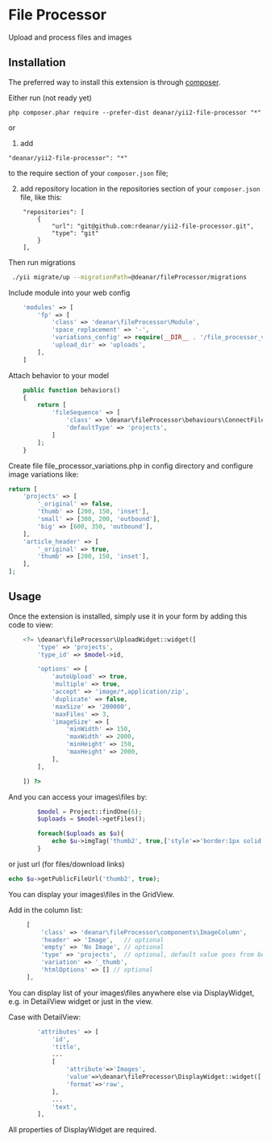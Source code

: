 File Processor
==============
Upload and process files and images

Installation
------------

The preferred way to install this extension is through [composer](http://getcomposer.org/download/).

Either run (not ready yet)

```
php composer.phar require --prefer-dist deanar/yii2-file-processor "*"
```

or

1) add

```
"deanar/yii2-file-processor": "*"
```

to the require section of your `composer.json` file;

2) add repository location in the repositories section of your `composer.json` file, like this:


```
    "repositories": [
        {
            "url": "git@github.com:rdeanar/yii2-file-processor.git",
            "type": "git"
        }
    ],
```

Then run migrations

```bash
 ./yii migrate/up --migrationPath=@deanar/fileProcessor/migrations
```

Include module into your web config

```php
    'modules' => [
        'fp' => [
            'class' => 'deanar\fileProcessor\Module',
            'space_replacement' => '-',
            'variations_config' => require(__DIR__ . '/file_processor_variations.php'),
            'upload_dir' => 'uploads',
        ],
    ]
```

Attach behavior to your model

```php
    public function behaviors()
    {
        return [
            'fileSequence' => [
                'class' => \deanar\fileProcessor\behaviours\ConnectFileSequence::className(),
                'defaultType' => 'projects',
            ]
        ];
    }
```

Create file file_processor_variations.php in config directory and configure image variations like:

```php
return [
    'projects' => [
        '_original' => false,
        'thumb' => [200, 150, 'inset'],
        'small' => [300, 200, 'outbound'],
        'big' => [600, 350, 'outbound'],
    ],
    'article_header' => [
        '_original' => true,
        'thumb' => [200, 150, 'inset'],
    ],
];
```

Usage
-----

Once the extension is installed, simply use it in your form by adding this code to view:

```php
    <?= \deanar\fileProcessor\UploadWidget::widget([
        'type' => 'projects',
        'type_id' => $model->id,

        'options' => [
            'autoUpload' => true,
            'multiple' => true,
            'accept' => 'image/*,application/zip',
            'duplicate' => false,
            'maxSize' => '200000',
            'maxFiles' => 3,
            'imageSize' => [
                'minWidth' => 150,
                'maxWidth' => 2000,
                'minHeight' => 150,
                'maxHeight' => 2000,
            ],
        ],

    ]) ?>
```

And you can access your images\files by:

```php
        $model = Project::findOne(6);
        $uploads = $model->getFiles();

        foreach($uploads as $u){
            echo $u->imgTag('thumb2', true,['style'=>'border:1px solid red;']);
        }
```
or just url (for files/download links)

```php
echo $u->getPublicFileUrl('thumb2', true);
```


You can display your images\files in the GridView.

Add in the column list:

```php
     [
         'class' => 'deanar\fileProcessor\components\ImageColumn',
         'header' => 'Image',   // optional
         'empty' => 'No Image', // optional
         'type' => 'projects',  // optional, default value goes from behavior options
         'variation' => '_thumb',
         'htmlOptions' => [] // optional
     ],

```

You can display list of your images\files anywhere else via DisplayWidget, e.g. in DetailView widget or just in the view.

Case with DetailView:

```php
        'attributes' => [
            'id',
            'title',
            ...
            [
                'attribute'=>'Images',
                'value'=>\deanar\fileProcessor\DisplayWidget::widget(['type'=>'projects','type_id'=>$model->id,'variation'=>'_thumb']),
                'format'=>'raw',
            ],
            ...
            'text',
        ],
```

All properties of DisplayWidget are required.




